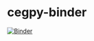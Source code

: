 # cegpy-binder
[![Binder](https://mybinder.org/badge_logo.svg)](https://mybinder.org/v2/gh/peterrhysstrong/cegpy-binder/test.ipynb)
